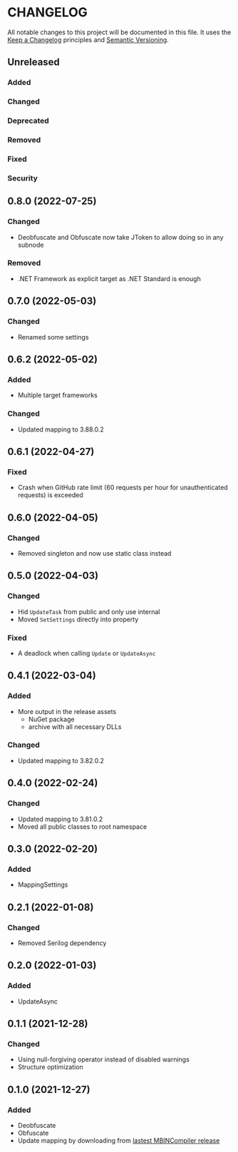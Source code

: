 # CHANGELOG

All notable changes to this project will be documented in this file. It uses the
[Keep a Changelog](http://keepachangelog.com/en/1.0.0/) principles and
[Semantic Versioning](https://semver.org/).

## Unreleased

### Added
### Changed
### Deprecated
### Removed
### Fixed
### Security

## 0.8.0 (2022-07-25)

### Changed
* Deobfuscate and Obfuscate now take JToken to allow doing so in any subnode

### Removed
* .NET Framework as explicit target as .NET Standard is enough

## 0.7.0 (2022-05-03)

### Changed
* Renamed some settings

## 0.6.2 (2022-05-02)

### Added
* Multiple target frameworks

### Changed
* Updated mapping to 3.88.0.2

## 0.6.1 (2022-04-27)

### Fixed
* Crash when GitHub rate limit (60 requests per hour for unauthenticated requests) is exceeded

## 0.6.0 (2022-04-05)

### Changed
* Removed singleton and now use static class instead

## 0.5.0 (2022-04-03)

### Changed
* Hid `UpdateTask` from public and only use internal
* Moved `SetSettings` directly into property

### Fixed
* A deadlock when calling `Update` or `UpdateAsync`

## 0.4.1 (2022-03-04)

### Added
* More output in the release assets
    * NuGet package
    * archive with all necessary DLLs

### Changed
* Updated mapping to 3.82.0.2

## 0.4.0 (2022-02-24)

### Changed
* Updated mapping to 3.81.0.2
* Moved all public classes to root namespace

## 0.3.0 (2022-02-20)

### Added
* MappingSettings

## 0.2.1 (2022-01-08)

### Changed
* Removed Serilog dependency

## 0.2.0 (2022-01-03)

### Added
* UpdateAsync

## 0.1.1 (2021-12-28)

### Changed
* Using null-forgiving operator instead of disabled warnings
* Structure optimization

## 0.1.0 (2021-12-27)

### Added
* Deobfuscate
* Obfuscate
* Update mapping by downloading from [lastest MBINCompiler release](https://github.com/monkeyman192/MBINCompiler/releases/latest)
